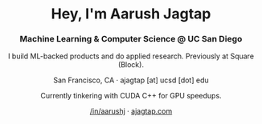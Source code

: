 <h1 align="center">Hey, I'm Aarush Jagtap</h1>
<h3 align="center">Machine Learning & Computer Science @ UC San Diego</h3>

<p align="center">I build ML-backed products and do applied research. Previously at Square (Block).</p>
<p align="center">San Francisco, CA · ajagtap [at] ucsd [dot] edu</p>
<p align="center">Currently tinkering with CUDA C++ for GPU speedups.</p>

<div align="center">
  <a href="https://linkedin.com/in/aarushj">/in/aarushj</a> ·
  <a href="https://ajagtap.com/">ajagtap.com</a>
</div>
